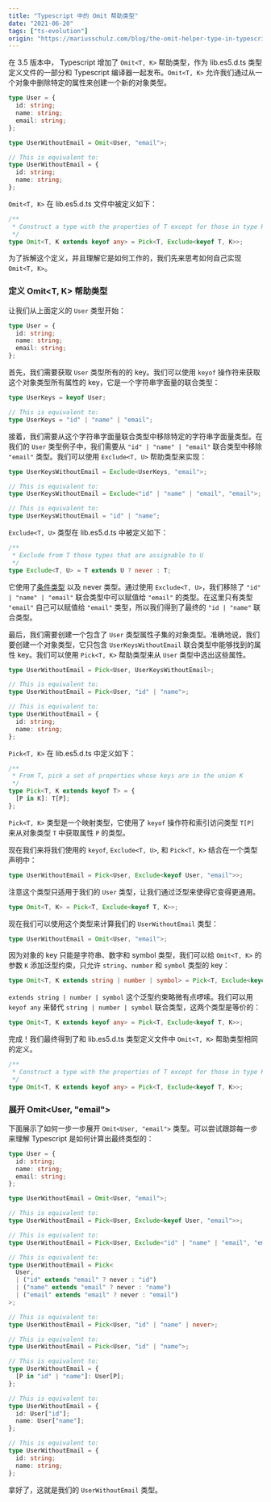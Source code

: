 ```yaml
---
title: "Typescript 中的 Omit 帮助类型"
date: "2021-06-20"
tags: ["ts-evolution"]
origin: "https://mariusschulz.com/blog/the-omit-helper-type-in-typescript"
---
```


在 3.5 版本中， Typescript 增加了 `Omit<T, K>` 帮助类型，作为 lib.es5.d.ts 类型定义文件的一部分和 Typescript 编译器一起发布。`Omit<T, K>` 允许我们通过从一个对象中删除特定的属性来创建一个新的对象类型。

```ts
type User = {
  id: string;
  name: string;
  email: string;
};

type UserWithoutEmail = Omit<User, "email">;

// This is equivalent to:
type UserWithoutEmail = {
  id: string;
  name: string;
};
```

`Omit<T, K>` 在 lib.es5.d.ts 文件中被定义如下：

```ts
/**
 * Construct a type with the properties of T except for those in type K.
 */
type Omit<T, K extends keyof any> = Pick<T, Exclude<keyof T, K>>;
```

为了拆解这个定义，并且理解它是如何工作的，我们先来思考如何自己实现 `Omit<T, K>`。

### 定义 Omit<T, K> 帮助类型

让我们从上面定义的 `User` 类型开始：

```ts
type User = {
  id: string;
  name: string;
  email: string;
};
```

首先，我们需要获取 `User` 类型所有的的 key。我们可以使用 `keyof` 操作符来获取这个对象类型所有属性的 key，它是一个字符串字面量的联合类型：

```ts
type UserKeys = keyof User;

// This is equivalent to:
type UserKeys = "id" | "name" | "email";
```


接着，我们需要从这个字符串字面量联合类型中移除特定的字符串字面量类型。在我们的 `User` 类型例子中，我们需要从 `"id" | "name" | "email"` 联合类型中移除 `"email"` 类型。我们可以使用 `Exclude<T, U>` 帮助类型来实现：

```ts
type UserKeysWithoutEmail = Exclude<UserKeys, "email">;

// This is equivalent to:
type UserKeysWithoutEmail = Exclude<"id" | "name" | "email", "email">;

// This is equivalent to:
type UserKeysWithoutEmail = "id" | "name";
```

`Exclude<T, U>` 类型在 lib.es5.d.ts 中被定义如下：

```ts
/**
 * Exclude from T those types that are assignable to U
 */
type Exclude<T, U> = T extends U ? never : T;
```

它使用了[条件类型](https://chaosflutter.com/ts-evolution/conditional-types-in-typescript) 以及 never 类型。通过使用 `Exclude<T, U>`，我们移除了 `"id" | "name" | "email"` 联合类型中可以赋值给 `"email"` 的类型。在这里只有类型 `"email"` 自己可以赋值给 `"email"` 类型，所以我们得到了最终的 `"id | "name"` 联合类型。

最后，我们需要创建一个包含了 `User` 类型属性子集的对象类型。准确地说，我们要创建一个对象类型，它只包含 `UserKeysWithoutEmail` 联合类型中能够找到的属性 key。我们可以使用 `Pick<T, K>` 帮助类型来从 `User` 类型中选出这些属性。

```ts
type UserWithoutEmail = Pick<User, UserKeysWithoutEmail>;

// This is equivalent to:
type UserWithoutEmail = Pick<User, "id" | "name">;

// This is equivalent to:
type UserWithoutEmail = {
  id: string;
  name: string;
};
```

`Pick<T, K>` 在 lib.es5.d.ts 中定义如下：

```ts
/**
 * From T, pick a set of properties whose keys are in the union K
 */
type Pick<T, K extends keyof T> = {
  [P in K]: T[P];
};
```

`Pick<T, K>` 类型是一个映射类型，它使用了 `keyof` 操作符和索引访问类型 `T[P]` 来从对象类型 `T` 中获取属性 `P` 的类型。


现在我们来将我们使用的 `keyof`, `Exclude<T, U>`, 和 `Pick<T, K>` 结合在一个类型声明中：

```ts
type UserWithoutEmail = Pick<User, Exclude<keyof User, "email">>;
```

注意这个类型只适用于我们的 `User` 类型，让我们通过泛型来使得它变得更通用。

```ts
type Omit<T, K> = Pick<T, Exclude<keyof T, K>>;
```

现在我们可以使用这个类型来计算我们的 `UserWithoutEmail` 类型：

```ts
type UserWithoutEmail = Omit<User, "email">;
```

因为对象的 key 只能是字符串、数字和 symbol 类型，我们可以给 `Omit<T, K>` 的参数 `K` 添加泛型约束，只允许 `string`、`number` 和 `symbol` 类型的 key：

```ts
type Omit<T, K extends string | number | symbol> = Pick<T, Exclude<keyof T, K>>;
```

`extends string | number | symbol` 这个泛型约束略微有点啰嗦。我们可以用 `keyof any` 来替代 `string | number | symbol` 联合类型，这两个类型是等价的：

```ts
type Omit<T, K extends keyof any> = Pick<T, Exclude<keyof T, K>>;
```

完成！我们最终得到了和 lib.es5.d.ts 类型定义文件中 `Omit<T, K>` 帮助类型相同的定义。

```ts
/**
 * Construct a type with the properties of T except for those in type K.
 */
type Omit<T, K extends keyof any> = Pick<T, Exclude<keyof T, K>>;
```

### 展开 Omit<User, "email">

下面展示了如何一步一步展开 `Omit<User, "email">` 类型。可以尝试跟踪每一步来理解 Typescript 是如何计算出最终类型的：

```ts
type User = {
  id: string;
  name: string;
  email: string;
};

type UserWithoutEmail = Omit<User, "email">;

// This is equivalent to:
type UserWithoutEmail = Pick<User, Exclude<keyof User, "email">>;

// This is equivalent to:
type UserWithoutEmail = Pick<User, Exclude<"id" | "name" | "email", "email">>;

// This is equivalent to:
type UserWithoutEmail = Pick<
  User,
  | ("id" extends "email" ? never : "id")
  | ("name" extends "email" ? never : "name")
  | ("email" extends "email" ? never : "email")
>;

// This is equivalent to:
type UserWithoutEmail = Pick<User, "id" | "name" | never>;

// This is equivalent to:
type UserWithoutEmail = Pick<User, "id" | "name">;

// This is equivalent to:
type UserWithoutEmail = {
  [P in "id" | "name"]: User[P];
};

// This is equivalent to:
type UserWithoutEmail = {
  id: User["id"];
  name: User["name"];
};

// This is equivalent to:
type UserWithoutEmail = {
  id: string;
  name: string;
};
```

拿好了，这就是我们的 `UserWithoutEmail` 类型。